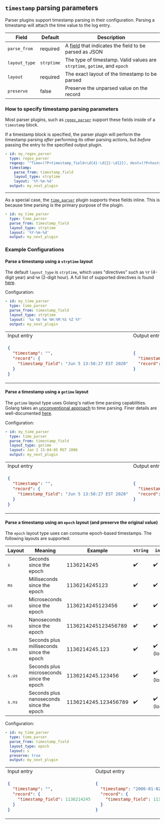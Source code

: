 ## `timestamp` parsing parameters

Parser plugins support timestamp parsing in their configuration. Parsing a timestamp will attach the time value to the log entry.

| Field         | Default    | Description                                                                      |
| ---           | ---        | ---                                                                              |
| `parse_from`  | required   | A [field](/docs/field.md) that indicates the field to be parsed as JSON          |
| `layout_type` | `strptime` | The type of timestamp. Valid values are `strptime`, `gotime`, and `epoch`        |
| `layout`      | required   | The exact layout of the timestamp to be parsed                                   |
| `preserve`    | false      | Preserve the unparsed value on the record                                        |


### How to specify timestamp parsing parameters

Most parser plugins, such as [`regex_parser`](/docs/plugins/regex_parser.md) support these fields inside of a `timestamp` block.

If a timestamp block is specified, the parser plugin will perform the timestamp parsing _after_ performing its other parsing actions, but _before_ passing the entry to the specified output plugin.

```yaml
- id: my_regex_parser
  type: regex_parser
  regexp: '^Time=(?P<timestamp_field>\d{4}-\d{2}-\d{2}), Host=(?P<host>[^,]+)'
  timestamp:
    parse_from: timestamp_field
    layout_type: strptime
    layout: '%Y-%m-%d'
  output: my_next_plugin
```

---

As a special case, the [`time_parser`](/docs/plugins/time_parser.md) plugin supports these fields inline. This is because time parsing is the primary purpose of the plugin.
```yaml
- id: my_time_parser
  type: time_parser
  parse_from: timestamp_field
  layout_type: strptime
  layout: '%Y-%m-%d'
  output: my_next_plugin
```

### Example Configurations

#### Parse a timestamp using a `strptime` layout

The default `layout_type` is `strptime`, which uses "directives" such as `%Y` (4-digit year) and `%H` (2-digit hour). A full list of supported directives is found [here](https://github.com/BlueMedora/ctimefmt/blob/3e07deba22cf7a753f197ef33892023052f26614/ctimefmt.go#L63).

Configuration:
```yaml
- id: my_time_parser
  type: time_parser
  parse_from: timestamp_field
  layout_type: strptime
  layout: '%a %b %e %H:%M:%S %Z %Y'
  output: my_next_plugin
```

<table>
<tr><td> Input entry </td> <td> Output entry </td></tr>
<tr>
<td>

```json
{
  "timestamp": "",
  "record": {
    "timestamp_field": "Jun 5 13:50:27 EST 2020"
  }
}
```

</td>
<td>

```json
{
  "timestamp": "2020-06-05T13:50:27-05:00",
  "record": {}
}
```

</td>
</tr>
</table>

#### Parse a timestamp using a `gotime` layout

The `gotime` layout type uses Golang's native time parsing capabilities. Golang takes an [unconventional approach](https://www.pauladamsmith.com/blog/2011/05/go_time.html) to time parsing. Finer details are well-documented [here](https://golang.org/src/time/format.go?s=25102:25148#L9).

Configuration:
```yaml
- id: my_time_parser
  type: time_parser
  parse_from: timestamp_field
  layout_type: gotime
  layout: Jan 2 15:04:05 MST 2006
  output: my_next_plugin
```

<table>
<tr><td> Input entry </td> <td> Output entry </td></tr>
<tr>
<td>

```json
{
  "timestamp": "",
  "record": {
    "timestamp_field": "Jun 5 13:50:27 EST 2020"
  }
}
```

</td>
<td>

```json
{
  "timestamp": "2020-06-05T13:50:27-05:00",
  "record": {}
}
```

</td>
</tr>
</table>

#### Parse a timestamp using an `epoch` layout (and preserve the original value)

The `epoch` layout type uses can consume epoch-based timestamps. The following layouts are supported:

| Layout | Meaning                                   | Example              | `string` | `int64`    | `float64`  |
| ---    | ---                                       | ---                  | ---      | ---        | ---        |
| `s`    | Seconds since the epoch                   | 1136214245           | :heavy_check_mark:      | :heavy_check_mark:        | :heavy_check_mark:        |
| `ms`   | Milliseconds since the epoch              | 1136214245123        | :heavy_check_mark:      | :heavy_check_mark:        | :heavy_check_mark:        |
| `us`   | Microseconds since the epoch              | 1136214245123456     | :heavy_check_mark:      | :heavy_check_mark:        | :heavy_check_mark:        |
| `ns`   | Nanoseconds since the epoch               | 1136214245123456789  | :heavy_check_mark:      | :heavy_check_mark:        | :heavy_check_mark: (lossy) |
| `s.ms` | Seconds plus milliseconds since the epoch | 1136214245.123       | :heavy_check_mark:      | :heavy_check_mark: (lossy) | :heavy_check_mark:        |
| `s.us` | Seconds plus microseconds since the epoch | 1136214245.123456    | :heavy_check_mark:      | :heavy_check_mark: (lossy) | :heavy_check_mark:        |
| `s.ns` | Seconds plus nanoseconds since the epoch  | 1136214245.123456789 | :heavy_check_mark:      | :heavy_check_mark: (lossy) | :heavy_check_mark: (lossy) |

Configuration:
```yaml
- id: my_time_parser
  type: time_parser
  parse_from: timestamp_field
  layout_type: epoch
  layout: s
  preserve: true
  output: my_next_plugin
```

<table>
<tr><td> Input entry </td> <td> Output entry </td></tr>
<tr>
<td>

```json
{
  "timestamp": "",
  "record": {
    "timestamp_field": 1136214245
  }
}
```

</td>
<td>

```json
{
  "timestamp": "2006-01-02T15:04:05-07:00",
  "record": {
    "timestamp_field": 1136214245
  }
}
```

</td>
</tr>
</table>